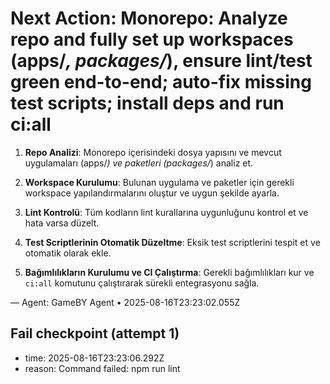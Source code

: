 # Next Action: Monorepo: Analyze repo and fully set up workspaces (apps/*, packages/*), ensure lint/test green end-to-end; auto-fix missing test scripts; install deps and run ci:all

1. **Repo Analizi**: Monorepo içerisindeki dosya yapısını ve mevcut uygulamaları (apps/*) ve paketleri (packages/*) analiz et.

2. **Workspace Kurulumu**: Bulunan uygulama ve paketler için gerekli workspace yapılandırmalarını oluştur ve uygun şekilde ayarla.

3. **Lint Kontrolü**: Tüm kodların lint kurallarına uygunluğunu kontrol et ve hata varsa düzelt.

4. **Test Scriptlerinin Otomatik Düzeltme**: Eksik test scriptlerini tespit et ve otomatik olarak ekle.

5. **Bağımlılıkların Kurulumu ve CI Çalıştırma**: Gerekli bağımlılıkları kur ve `ci:all` komutunu çalıştırarak sürekli entegrasyonu sağla.

— Agent: GameBY Agent • 2025-08-16T23:23:02.055Z


## Fail checkpoint (attempt 1)
- time: 2025-08-16T23:23:06.292Z
- reason: Command failed: npm run lint
